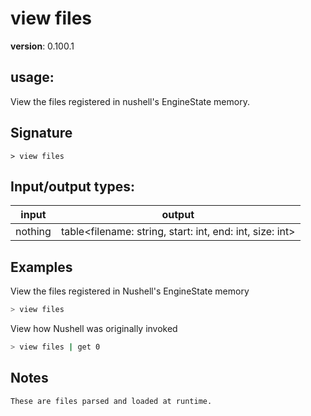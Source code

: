 # view files

**version**: 0.100.1

## **usage**:

View the files registered in nushell's EngineState memory.

## Signature

`> view files `

## Input/output types:

| input   | output                                                     |
| ------- | ---------------------------------------------------------- |
| nothing | table\<filename: string, start: int, end: int, size: int\> |

## Examples

View the files registered in Nushell's EngineState memory

```bash
> view files
```

View how Nushell was originally invoked

```bash
> view files | get 0
```

## Notes

```text
These are files parsed and loaded at runtime.
```
